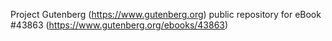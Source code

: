 Project Gutenberg (https://www.gutenberg.org) public repository for eBook #43863 (https://www.gutenberg.org/ebooks/43863)
